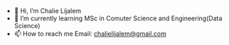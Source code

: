 - 👋 Hi, I’m Chalie Lijalem
- 🌱 I’m currently learning MSc in Comuter Science and Engineering(Data Science)
- 📫 How to reach me Email: chalielijalem@gmail.com

<!---
chacha1921/chacha1921 is a ✨ special ✨ repository because its `README.md` (this file) appears on your GitHub profile.
You can click the Preview link to take a look at your changes.
--->
